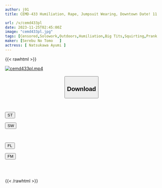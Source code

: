 ```yaml
---
author: j91
title: CEMD-433 Humiliation, Rape, Jumpsuit Wearing, Downtown Date! 11 Ayumi Natsukawa

url: /v/cemd433pl
date: 2023-11-25T02:45:00Z
image: "cemd433pl.jpg"
tags: [Censored,Solowork,Outdoors,Humiliation,Big Tits,Squirting,Prank	 ]
maker: [Serebu No Tomo   ]
actress: [ Natsukawa Ayumi ]
---
```



{{< rawhtml >}}

<div class="video" data-videoid="v9DRj3pxjDtPw8">
    <a href="javascript:;">
        <img src="/v/cemd433pl/cemd433pl.jpg" width="WIDTH" height="HEIGHT" alt="cemd433pl.mp4" loading="lazy">
    </a>
</div>

<script type="text/javascript" src="https://j91.asia/asset/on-demand-st.js"></script>

<br>
  <link rel="stylesheet" href="https://j91.asia/asset/bs5.css">
  
  <center>
  <button class="btn btn-primary" type="button" data-bs-toggle="collapse" data-bs-target=".multi-collapse" aria-expanded="false" aria-controls="multiCollapseExample1 multiCollapseExample2"><h2>Download</h2></button></center>
</p>
<div class="row">
  <div class="col">
    <div class="collapse multi-collapse" id="multiCollapseExample1">
      <div class="card card-body">
	      	      <br>
<div class="buttons">  
<p><a href="https://streamtape.to/v/v9DRj3pxjDtPw8" target="_blank"><button class="btn-hover color-3"><i class="fa fa-download"></i> ST</button></a></p>
<p><a href="https://flaswish.com/dix0jp79i6gt" target="_blank"><button class="btn-hover color-2"><i class="fa fa-download"></i> SW</button></a></p></div>
    </div>
  </div>
</div>
  <div class="col">
    <div class="collapse multi-collapse" id="multiCollapseExample2">
      <div class="card card-body">
	      <br>
<div class="buttons">
<p><a href="javascript:;" target="_blank"><button class="btn-hover color-9"><i class="fa fa-download"></i> FL</button></a></p>
<p><a href="javascript:;" target="_blank"><button class="btn-hover color-8"><i class="fa fa-download"></i> FM</button></a></p></div>
<br><br>
      </div>
    </div>
  </div>
</div>

{{< /rawhtml >}}
